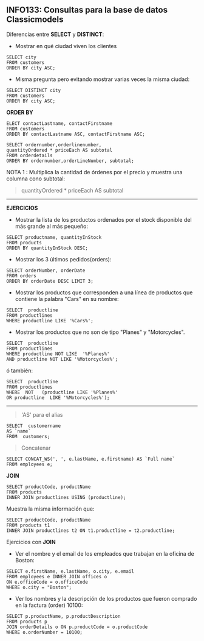 ## INFO133: Consultas para la base de datos Classicmodels

Diferencias entre __SELECT__ y __DISTINCT__:

* Mostrar en qué ciudad viven los clientes 

~~~~
SELECT city 
FROM customers 
ORDER BY city ASC;
~~~~

* Misma pregunta pero evitando mostrar varias veces la misma ciudad: 

~~~~
SELECT DISTINCT city 
FROM customers 
ORDER BY city ASC;
~~~~

__ORDER BY__

~~~~
ELECT contactLastname, contactFirstname 
FROM customers 
ORDER BY contactLastname ASC, contactFirstname ASC;
~~~~

~~~~
SELECT ordernumber,orderlinenumber,
quantityOrdered * priceEach AS subtotal 
FROM orderdetails
ORDER BY ordernumber,orderLineNumber, subtotal;
~~~~

NOTA 1 : Multiplica la cantidad de órdenes por el precio y muestra una columna cono subtotal: 

> quantityOrdered * priceEach AS subtotal

--- 

__EJERCICIOS__

* Mostrar la lista de los productos ordenados por el stock disponible del más grande al más pequeño:

~~~~
SELECT productname, quantityInStock  
FROM products 
ORDER BY quantityInStock DESC;
~~~~

* Mostrar los 3 últimos pedidos(orders): 

~~~~
SELECT orderNumber, orderDate 
FROM orders 
ORDER BY orderDate DESC LIMIT 3;

~~~~


* Mostrar los productos que corresponden a una línea de productos que contiene la palabra "Cars" en su nombre: 

~~~~
SELECT  productline 
FROM productlines 
WHERE productline LIKE '%Cars%';

~~~~


* Mostrar los productos que no son de tipo "Planes" y "Motorcycles".

~~~~
SELECT  productline 
FROM productlines 
WHERE productline NOT LIKE  '%Planes%' 
AND productline NOT LIKE '%Motorcycles%';
~~~~

ó también: 
~~~~
SELECT  productline 
FROM productlines 
WHERE  NOT   (productline LIKE '%Planes%' 
OR productline  LIKE '%Motorcycles%');
~~~~

----

> 'AS' para el alias

~~~~
SELECT  customername 
AS `name` 
FROM  customers;
~~~~

> Concatenar

~~~~
SELECT CONCAT_WS(', ', e.lastName, e.firstname) AS `Full name`
FROM employees e;
 ~~~~

__JOIN__


~~~~
SELECT productCode, productName
FROM products
INNER JOIN productlines USING (productline);
~~~~

Muestra la misma información que: 

~~~~
SELECT productCode, productName
FROM products t1
INNER JOIN productlines t2 ON t1.productline = t2.productline;
~~~~

Ejercicios con __JOIN__

* Ver el nombre y el email de los empleados que trabajan en la oficina de Boston: 

~~~~
SELECT e.firstName, e.lastName, o.city, e.email  
FROM employees e INNER JOIN offices o 
ON e.officeCode = o.officeCode 
WHERE o.city = "Boston";
~~~~

* Ver los nombres y la descripción de los productos que fueron comprado en la factura (order)  10100: 

~~~~
SELECT p.productName, p.productDescription
FROM products p
JOIN orderDetails o ON p.productCode = o.productCode
WHERE o.orderNumber = 10100;
~~~~

















